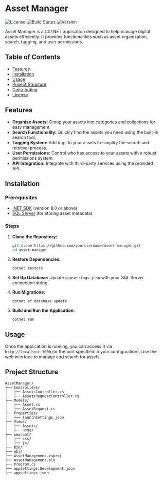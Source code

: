 # Asset Manager

![License](https://img.shields.io/badge/license-MIT-blue.svg)
![Build Status](https://img.shields.io/github/actions/workflow/status/yourusername/asset-manager/ci.yml)
![Version](https://img.shields.io/badge/version-1.0.0-brightgreen)

Asset Manager is a C#/.NET application designed to help manage digital assets efficiently. It provides functionalities such as asset organization, search, tagging, and user permissions.

## Table of Contents

- [Features](#features)
- [Installation](#installation)
- [Usage](#usage)
- [Project Structure](#project-structure)
- [Contributing](#contributing)
- [License](#license)

## Features

- **Organize Assets:** Group your assets into categories and collections for easy management.
- **Search Functionality:** Quickly find the assets you need using the built-in search tool.
- **Tagging System:** Add tags to your assets to simplify the search and retrieval process.
- **User Permissions:** Control who has access to your assets with a robust permissions system.
- **API Integration:** Integrate with third-party services using the provided API.

## Installation

### Prerequisites

- [.NET SDK](https://dotnet.microsoft.com/download) (version 8.0 or above)
- [SQL Server](https://www.microsoft.com/en-us/sql-server/sql-server-downloads) (for storing asset metadata)

### Steps

1. **Clone the Repository:**
    ```bash
    git clone https://github.com/yourusername/asset-manager.git
    cd asset-manager
    ```

2. **Restore Dependencies:**
    ```bash
    dotnet restore
    ```

3. **Set Up Database:**
    Update `appsettings.json` with your SQL Server connection string.

4. **Run Migrations:**
    ```bash
    dotnet ef database update
    ```

5. **Build and Run the Application:**
    ```bash
    dotnet run
    ```

## Usage

Once the application is running, you can access it via `http://localhost:3000` (or the port specified in your configuration). Use the web interface to manage and search for assets.

## Project Structure

```plaintext
AssetManager/
├── Controllers/
│   ├── AssetsController.cs
│   ├── AssetsRequestController.cs
├── Models/
│   ├── Asset.cs
│   ├── AssetRequest.cs
├── Properties/
│   ├── launchSettings.json
├── Views/
│   ├── Assets/
│   ├── Home/
├── wwwroot/
│   ├── css/
│   ├── js/
├── bin/
├── obj/
├── AssetManagement.csproj
├── AssetManagement.sln
├── Program.cs
├── appsettings.Development.json
├── appsettings.json
